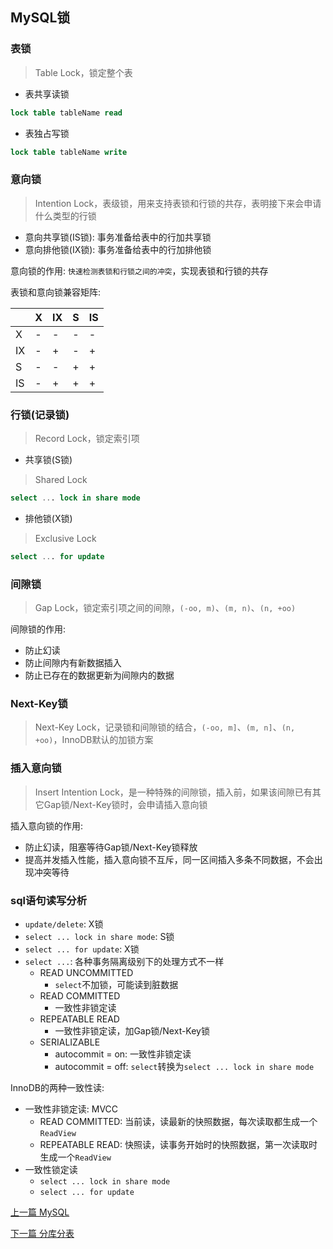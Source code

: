 ## MySQL锁

### 表锁

> Table Lock，锁定整个表

* 表共享读锁

```sql
lock table tableName read
```

* 表独占写锁

```sql
lock table tableName write
```

### 意向锁

> Intention Lock，表级锁，用来支持表锁和行锁的共存，表明接下来会申请什么类型的行锁

* 意向共享锁(IS锁): 事务准备给表中的行加共享锁
* 意向排他锁(IX锁): 事务准备给表中的行加排他锁

意向锁的作用: `快速检测表锁和行锁之间的冲突`，实现表锁和行锁的共存

表锁和意向锁兼容矩阵:

|    | X | IX | S | IS |
| --- | --- | --- | --- | --- |
| X  | - | - | - | - |
| IX | - | + | - | + |
| S  | - | - | + | + |
| IS | - | + | + | + |

### 行锁(记录锁)

> Record Lock，锁定索引项

* 共享锁(S锁)

> Shared Lock

```sql
select ... lock in share mode
```

* 排他锁(X锁)

> Exclusive Lock

```sql
select ... for update
```

### 间隙锁

> Gap Lock，锁定索引项之间的间隙，`(-oo, m)`、`(m, n)`、`(n, +oo)`

间隙锁的作用:

* 防止幻读
* 防止间隙内有新数据插入
* 防止已存在的数据更新为间隙内的数据

### Next-Key锁

> Next-Key Lock，记录锁和间隙锁的结合，`(-oo, m]`、`(m, n]`、`(n, +oo)`，InnoDB默认的加锁方案

### 插入意向锁

> Insert Intention Lock，是一种特殊的间隙锁，插入前，如果该间隙已有其它Gap锁/Next-Key锁时，会申请插入意向锁

插入意向锁的作用:

* 防止幻读，阻塞等待Gap锁/Next-Key锁释放
* 提高并发插入性能，插入意向锁不互斥，同一区间插入多条不同数据，不会出现冲突等待

### sql语句读写分析

* `update/delete`: X锁
* `select ... lock in share mode`: S锁
* `select ... for update`: X锁
* `select ...`: 各种事务隔离级别下的处理方式不一样
    * READ UNCOMMITTED
        * `select`不加锁，可能读到脏数据
    * READ COMMITTED
        * 一致性非锁定读
    * REPEATABLE READ
        * 一致性非锁定读，加Gap锁/Next-Key锁
    * SERIALIZABLE
        * autocommit = on: 一致性非锁定读
        * autocommit = off: `select`转换为`select ... lock in share mode`

InnoDB的两种一致性读:

* 一致性非锁定读: MVCC
    * READ COMMITTED: 当前读，读最新的快照数据，每次读取都生成一个`ReadView`
    * REPEATABLE READ: 快照读，读事务开始时的快照数据，第一次读取时生成一个`ReadView`
* 一致性锁定读
    * `select ... lock in share mode`
    * `select ... for update`


[上一篇 MySQL](9-数据库/MySQL.md)

[下一篇 分库分表](9-数据库/分库分表.md)
